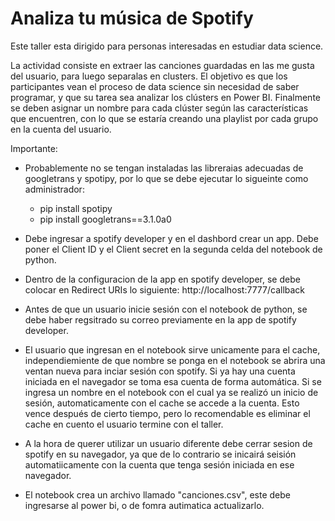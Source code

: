 # Analiza tu música de Spotify

Este taller esta dirigido para personas interesadas en estudiar data science.

La actividad consiste en extraer las canciones guardadas en las me gusta del usuario, para luego separalas en clusters. El objetivo es que los participantes vean el proceso de data science sin necesidad de saber programar, y que su tarea sea analizar los clústers en Power BI. Finalmente se deben asignar un nombre para cada clúster según las características que encuentren, con lo que se estaría creando una playlist por cada grupo en la cuenta del usuario.


Importante:
- Probablemente no se tengan instaladas las libreraias adecuadas de googletrans y spotipy, por lo que se debe ejecutar lo sigueinte como administrador:
    - pip install spotipy
    - pip install googletrans==3.1.0a0

- Debe ingresar a spotify developer y en el dashbord crear un app. Debe poner el Client ID y el Client secret en la segunda celda del notebook de python.

- Dentro de la configuracion de la app en spotify developer, se debe colocar en Redirect URIs lo siguiente: http://localhost:7777/callback

- Antes de que un usuario inicie sesión con el notebook de python, se debe haber regsitrado su correo previamente en la app de spotify developer.

- El usuario que ingresan en el notebook sirve unicamente para el cache, independiemiente de que nombre se ponga en el notebook se abrira una ventan nueva para inciar sesión con spotify. Si ya hay una cuenta iniciada en el navegador se toma esa cuenta de forma automática. Si se ingresa un nombre en el notebook con el cual ya se realizó un inicio de sesión, automaticamente con el cache se accede a la cuenta. Esto vence después de cierto tiempo, pero lo recomendable es eliminar el cache en cuento el usuario termine con el taller.

- A la hora de querer utilizar un usuario diferente debe cerrar sesion de spotify en su navegador, ya que de lo contrario se inicairá seisión automatiicamente con la cuenta que tenga sesión iniciada en ese navegador.

- El notebook crea un archivo llamado "canciones.csv", este debe ingresarse al power bi, o de fomra autimatica actualizarlo.
